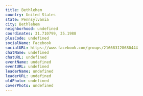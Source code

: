 ```yaml
---
title: Bethlehem
country: United States
state: Pennsylvania
city: Bethlehem
neighborhood: undefined
coordinates: 31.710799, 35.1988
plusCode: undefined
socialName: Facebook
socialURL: https://www.facebook.com/groups/216683128680444
chatName: undefined
chatURL: undefined
eventName: undefined
eventURL: undefined
leaderName: undefined
leaderURL: undefined
oldPhoto: undefined
coverPhoto: undefined
---
```

